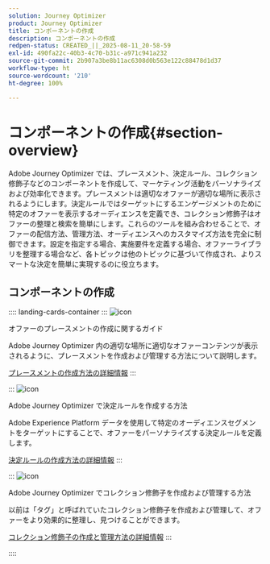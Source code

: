 ```yaml
---
solution: Journey Optimizer
product: Journey Optimizer
title: コンポーネントの作成
description: コンポーネントの作成
redpen-status: CREATED_||_2025-08-11_20-58-59
exl-id: 490fa22c-40b3-4c70-b31c-a971c941a232
source-git-commit: 2b907a3be8b11ac6308d0b563e122c88478d1d37
workflow-type: ht
source-wordcount: '210'
ht-degree: 100%

---
```


# コンポーネントの作成{#section-overview}

Adobe Journey Optimizer では、プレースメント、決定ルール、コレクション修飾子などのコンポーネントを作成して、マーケティング活動をパーソナライズおよび効率化できます。プレースメントは適切なオファーが適切な場所に表示されるようにします。決定ルールではターゲットにするエンゲージメントのために特定のオファーを表示するオーディエンスを定義でき、コレクション修飾子はオファーの整理と検索を簡単にします。これらのツールを組み合わせることで、オファーの配信方法、管理方法、オーディエンスへのカスタマイズ方法を完全に制御できます。設定を指定する場合、実施要件を定義する場合、オファーライブラリを整理する場合など、各トピックは他のトピックに基づいて作成され、よりスマートな決定を簡単に実現するのに役立ちます。

## コンポーネントの作成

:::: landing-cards-container
:::
![icon](https://cdn.experienceleague.adobe.com/icons/list-check.svg)

オファーのプレースメントの作成に関するガイド

Adobe Journey Optimizer 内の適切な場所に適切なオファーコンテンツが表示されるように、プレースメントを作成および管理する方法について説明します。

[プレースメントの作成方法の詳細情報](../using/offers/offer-library/creating-placements.md)
:::

:::
![icon](https://cdn.experienceleague.adobe.com/icons/bullseye.svg)

Adobe Journey Optimizer で決定ルールを作成する方法

Adobe Experience Platform データを使用して特定のオーディエンスセグメントをターゲットにすることで、オファーをパーソナライズする決定ルールを定義します。

[決定ルールの作成方法の詳細情報](../using/offers/offer-library/creating-decision-rules.md)
:::

:::
![icon](https://cdn.experienceleague.adobe.com/icons/tags.svg)

Adobe Journey Optimizer でコレクション修飾子を作成および管理する方法

以前は「タグ」と呼ばれていたコレクション修飾子を作成および管理して、オファーをより効果的に整理し、見つけることができます。

[コレクション修飾子の作成と管理方法の詳細情報](../using/offers/offer-library/creating-tags.md)
:::

::::
